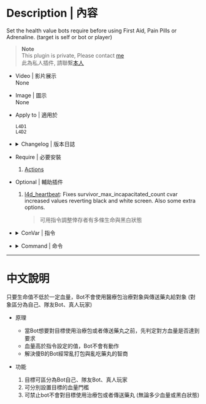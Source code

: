 # Description | 內容
Set the health value bots require before using First Aid, Pain Pills or Adrenaline. (target is self or bot or player)

> __Note__ <br/>
This plugin is private, Please contact [me](https://github.com/fbef0102/Game-Private_Plugin#私人插件列表-private-plugins-list)<br/>
此為私人插件, 請聯繫[本人](https://github.com/fbef0102/Game-Private_Plugin#私人插件列表-private-plugins-list)

* Video | 影片展示
<br/>None

* Image | 圖示
<br/>None

* Apply to | 適用於
	```
	L4D1
	L4D2
	```

* <details><summary>Changelog | 版本日誌</summary>

	* v2.2
		* Request by 壹梦
		* Add Cvars to tell if Target is self or teammate bot or teammate real player

	* v2.1
		* [By SilverShot](https://forums.alliedmods.net/showthread.php?t=338889)
</details>

* Require | 必要安裝
	1. [Actions](https://forums.alliedmods.net/showthread.php?t=336374)

* Optional | 輔助插件
	1. [l4d_heartbeat](https://forums.alliedmods.net/showthread.php?p=2687274): Fixes survivor_max_incapacitated_count cvar increased values reverting black and white screen. Also some extra options.
		> 可用指令調整倖存者有多條生命與黑白狀態

* <details><summary>ConVar | 指令</summary>

	* cfg/sourcemod/l4d_bot_healing.cfg
		```php
		// 0=Ignored. 1=Only allowing healing when self is black and white
		l4d_bot_healing_die_first_self "0"

		// 0=Ignored. 1=Only allowing healing when target bot is black and white
		l4d_bot_healing_die_first_target_bot "1"

		// 0=Ignored. 1=Only allowing healing when target player is black and white
		l4d_bot_healing_die_first_target_player "1"

		// 0=Ignored. 1=Only allowing giving pills when self is black and white
		l4d_bot_healing_die_pills_self "0"

		// 0=Ignored. 1=Only allowing giving pills when target bot is black and white
		l4d_bot_healing_die_pills_target_bot "0"

		// 0=Ignored. 1=Only allowing giving pills when target player is black and white
		l4d_bot_healing_die_pills_target_player "0"

		// Allow bots to use First Aid when self health is below this value. (0=Prohibit)
		l4d_bot_healing_first_self "30.0"

		// Allow bots to use First Aid when target bot health is below this value. (0=Prohibit)
		l4d_bot_healing_first_target_bot "30.0"

		// Allow bots to use First Aid when target player health is below this value. (0=Prohibit)
		l4d_bot_healing_first_target_player "30.0"

		// Allow bots to use Pills or Adrenaline when self health is below this value. (0=Prohibit)
		l4d_bot_healing_pills_self "50.0"

		// Allow bots to use Pills or Adrenaline when target bot health is below this value. (0=Prohibit)
		l4d_bot_healing_pills_target_bot "50.0"

		// Allow bots to use Pills or Adrenaline when target player health is below this value. (0=Prohibit)
		l4d_bot_healing_pills_target_player "50.0"
		```
</details>

* <details><summary>Command | 命令</summary>

	* **Enable/Disable Bunny Hopping for client**
		```php
		sm_bhop
		```
</details>

- - - -
# 中文說明
只要生命值不低於一定血量，Bot不會使用醫療包治療對象與傳送藥丸給對象 (對象區分為自己、隊友Bot、真人玩家)

* 原理
	* 當Bot想要對目標使用治療包或者傳送藥丸之前，先判定對方血量是否達到要求
	* 血量高於指令設定的值，Bot不會有動作
	* 解決傻B的Bot經常亂打包與亂吃藥丸的智商

* 功能
	1. 目標可區分為Bot自己、隊友Bot、真人玩家
	2. 可分別設置目標的血量門檻
	3. 可禁止bot不會對目標使用治療包或者傳送藥丸 (無論多少血量或黑白狀態)
